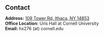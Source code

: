 <h1 id="contact"></h1>

<h2 style="margin: 30px 0px 10px;">Contact</h2>

<p><strong>Address:</strong> <a href="h[ttps://www.google.com/maps/place/Uris+Hall/@42.4474558,-76.4824583,15z/data=!4m2!3m1!1s0x0:0x57871cfa39e13680?sa=X&ved=1t:2428&ictx=111](https://www.google.com/maps/place/Uris+Hall/@42.4474558,-76.4824583,15z/data=!4m6!3m5!1s0x89d0818aff0be151:0x57871cfa39e13680!8m2!3d42.4474558!4d-76.4824583!16s%2Fg%2F11csp7sz8_?entry=ttu)">109 Tower Rd, Ithaca, NY 14853</a>
<br />
<strong>Office Location:</strong> Uris Hall at Cornell University
<br />
<strong>Email:</strong> <email>hx276 (at) cornell.edu</email>
<br />
<!-- <strong>Phone:</strong> </p> -->
<!-- <p style="text-align: left;"><iframe src="https://docs.google.com/forms/d/e/1FAIpQLSeFJTf6Nq_juYt4YNHpMSA5JOIDjsyAG3BjNEWdyAJfhfO11w/viewform?embedded=true&hl=en" width="640" scrolling="no" height="780" frameborder="0" marginheight="0" marginwidth="0">Loading…</iframe></p> -->
